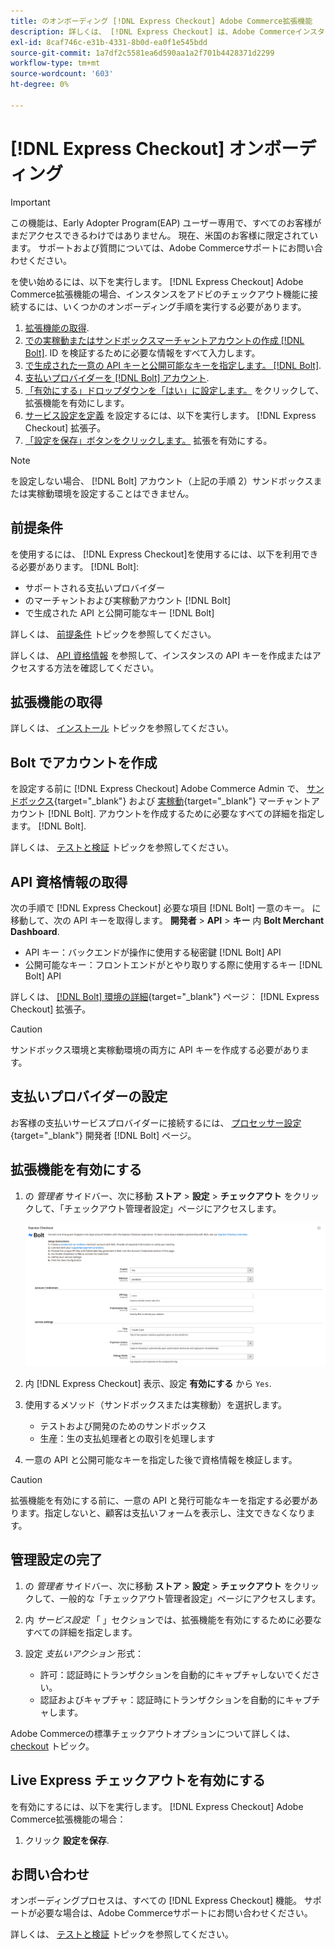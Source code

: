 ```yaml
---
title: のオンボーディング [!DNL Express Checkout] Adobe Commerce拡張機能
description: 詳しくは、 [!DNL Express Checkout] は、Adobe Commerceインスタンスと、拡張機能のオンボーディングとセットアップに成功する方法に役立ちます。
exl-id: 8caf746c-e31b-4331-8b0d-ea0f1e545bdd
source-git-commit: 1a7df2c5581ea6d590aa1a2f701b4428371d2299
workflow-type: tm+mt
source-wordcount: '603'
ht-degree: 0%

---
```


# [!DNL Express Checkout] オンボーディング

>[!IMPORTANT]
>
> この機能は、Early Adopter Program(EAP) ユーザー専用で、すべてのお客様がまだアクセスできるわけではありません。 現在、米国のお客様に限定されています。 サポートおよび質問については、Adobe Commerceサポートにお問い合わせください。

を使い始めるには、以下を実行します。 [!DNL Express Checkout] Adobe Commerce拡張機能の場合、インスタンスをアドビのチェックアウト機能に接続するには、いくつかのオンボーディング手順を実行する必要があります。

1. [拡張機能の取得](#get-extension).
1. [での実稼動またはサンドボックスマーチャントアカウントの作成 [!DNL Bolt]](#create-account-with-bolt). ID を検証するために必要な情報をすべて入力します。
1. [で生成された一意の API キーと公開可能なキーを指定します。 [!DNL Bolt]](#obtain-api-credentials).
1. [支払いプロバイダーを [!DNL Bolt] アカウント](#configure-payment-providers).
1. [「有効にする」ドロップダウンを「はい」に設定します。](#enable-extension) をクリックして、拡張機能を有効にします。
1. [サービス設定を定義](#complete-admin-configuration) を設定するには、以下を実行します。 [!DNL Express Checkout] 拡張子。
1. [「設定を保存」ボタンをクリックします。](#enable-live-express-checkout) 拡張を有効にする。

>[!NOTE]
>
> を設定しない場合、 [!DNL Bolt] アカウント（上記の手順 2）サンドボックスまたは実稼動環境を設定することはできません。

## 前提条件

を使用するには、 [!DNL Express Checkout]を使用するには、以下を利用できる必要があります。 [!DNL Bolt]:

- サポートされる支払いプロバイダー
- のマーチャントおよび実稼動アカウント [!DNL Bolt]
- で生成された API と公開可能なキー [!DNL Bolt]

詳しくは、 [前提条件](../express-checkout/prerequisites.md) トピックを参照してください。

詳しくは、 [API 資格情報](#obtain-api-credentials) を参照して、インスタンスの API キーを作成またはアクセスする方法を確認してください。

## 拡張機能の取得

詳しくは、 [インストール](../express-checkout/install.md) トピックを参照してください。

## Bolt でアカウントを作成

を設定する前に [!DNL Express Checkout] Adobe Commerce Admin で、 [サンドボックス](https://merchant-sandbox.bolt.com/register){target=&quot;_blank&quot;} および [実稼動](https://merchant.bolt.com/register){target=&quot;_blank&quot;} マーチャントアカウント [!DNL Bolt]. アカウントを作成するために必要なすべての詳細を指定します。 [!DNL Bolt].

詳しくは、 [テストと検証](../express-checkout/testing.md) トピックを参照してください。

## API 資格情報の取得

次の手順で [!DNL Express Checkout] 必要な項目 [!DNL Bolt] 一意のキー。 に移動して、次の API キーを取得します。 **開発者** > **API** > **キー** 内 **Bolt Merchant Dashboard**.

- API キー：バックエンドが操作に使用する秘密鍵 [!DNL Bolt] API
- 公開可能なキー：フロントエンドがとやり取りする際に使用するキー [!DNL Bolt] API

詳しくは、 [[!DNL Bolt] 環境の詳細](https://help.bolt.com/developers/references/environment-details/#about-keys){target=&quot;_blank&quot;} ページ： [!DNL Express Checkout] 拡張子。

>[!CAUTION]
>
> サンドボックス環境と実稼動環境の両方に API キーを作成する必要があります。

## 支払いプロバイダーの設定

お客様の支払いサービスプロバイダーに接続するには、 [プロセッサー設定](https://help.bolt.com/integrations/adobe-express-checkout/set-up/){target=&quot;_blank&quot;} 開発者 [!DNL Bolt] ページ。

## 拡張機能を有効にする

1. の _管理者_ サイドバー、次に移動 **ストア** > **設定** > **チェックアウト** をクリックして、「チェックアウト管理者設定」ページにアクセスします。

   ![高速チェックアウト](assets/admin-view.png)

1. 内 [!DNL Express Checkout] 表示、設定 **有効にする** から `Yes`.
1. 使用するメソッド（サンドボックスまたは実稼動）を選択します。

   - テストおよび開発のためのサンドボックス
   - 生産：生の支払処理者との取引を処理します

1. 一意の API と公開可能なキーを指定した後で資格情報を検証します。

>[!CAUTION]
>
> 拡張機能を有効にする前に、一意の API と発行可能なキーを指定する必要があります。指定しないと、顧客は支払いフォームを表示し、注文できなくなります。

## 管理設定の完了

1. の _管理者_ サイドバー、次に移動 **ストア** > **設定** > **チェックアウト** をクリックして、一般的な「チェックアウト管理者設定」ページにアクセスします。
1. 内 _サービス設定_ 「 」セクションでは、拡張機能を有効にするために必要なすべての詳細を指定します。
1. 設定 _支払いアクション_ 形式：

   - 許可：認証時にトランザクションを自動的にキャプチャしないでください。
   - 認証およびキャプチャ：認証時にトランザクションを自動的にキャプチャします。

Adobe Commerceの標準チェックアウトオプションについて詳しくは、 [checkout](https://docs.magento.com/user-guide/configuration/sales/checkout.html) トピック。

## Live Express チェックアウトを有効にする

を有効にするには、以下を実行します。 [!DNL Express Checkout] Adobe Commerce拡張機能の場合：

1. クリック **設定を保存**.

## お問い合わせ

オンボーディングプロセスは、すべての [!DNL Express Checkout] 機能。 サポートが必要な場合は、Adobe Commerceサポートにお問い合わせください。

詳しくは、 [テストと検証](../express-checkout/testing.md) トピックを参照してください。
